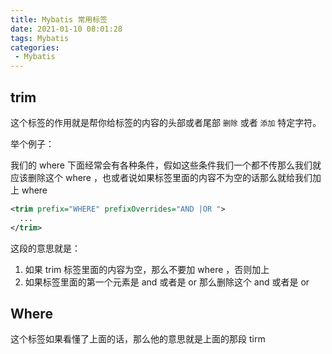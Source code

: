 ```yaml
---
title: Mybatis 常用标签
date: 2021-01-10 08:01:28
tags: Mybatis
categories:
 - Mybatis
---
```



## trim 

这个标签的作用就是帮你给标签的内容的头部或者尾部 `删除` 或者 `添加` 特定字符。

 举个例子：

我们的 where 下面经常会有各种条件，假如这些条件我们一个都不传那么我们就应该删除这个 where ，也或者说如果标签里面的内容不为空的话那么就给我们加上 where

```xml
<trim prefix="WHERE" prefixOverrides="AND |OR ">
  ...
</trim>
```

这段的意思就是：

1. 如果 trim 标签里面的内容为空，那么不要加 where ，否则加上
2. 如果标签里面的第一个元素是 and 或者是 or 那么删除这个 and 或者是 or



## Where 

这个标签如果看懂了上面的话，那么他的意思就是上面的那段 tirm

